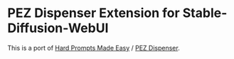 # PEZ Dispenser Extension for Stable-Diffusion-WebUI

This is a port of [Hard Prompts Made Easy](https://github.com/YuxinWenRick/hard-prompts-made-easy) / [PEZ Dispenser](https://huggingface.co/spaces/tomg-group-umd/pez-dispenser).
